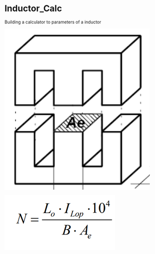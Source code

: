 # Inductor_Calc 

Building a calculator to parameters of a inductor 

![InductorFormula](./img/Air_gap.png)

![InductorFormula](./img/formula.png)
